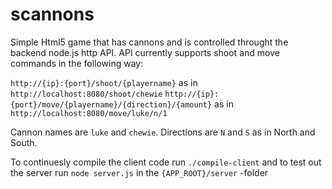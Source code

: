 scannons
========

Simple Html5 game that has cannons and is controlled throught the backend node.js http API.
API currently supports shoot and move commands in the following way:

`http://{ip}:{port}/shoot/{playername}` as in `http://localhost:8080/shoot/chewie` 
`http://{ip}:{port}/move/{playername}/{direction}/{amount}` as in `http://localhost:8080/move/luke/n/1`

Cannon names are `luke` and `chewie`.
Directions are `N` and  `S` as in North and South. 

To continuesly compile the client code run `./compile-client` and to test out the server run `node server.js` in the `{APP_ROOT}/server` -folder
